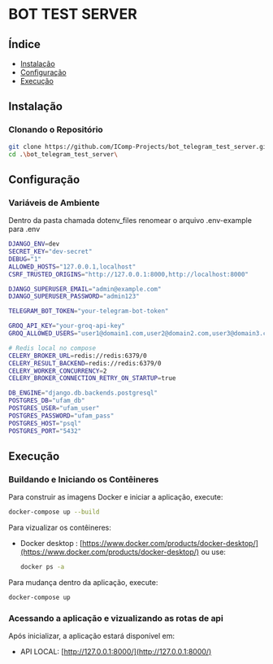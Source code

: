 # BOT TEST SERVER

## Índice

- [Instalação](#instalação)
- [Configuração](#configuração)
- [Execução](#execução)

## Instalação

### Clonando o Repositório

```bash
git clone https://github.com/IComp-Projects/bot_telegram_test_server.git
cd .\bot_telegram_test_server\
```
## Configuração

### Variáveis de Ambiente

Dentro da pasta chamada dotenv_files renomear o arquivo .env-example para .env
```bash
DJANGO_ENV=dev
SECRET_KEY="dev-secret"
DEBUG="1"
ALLOWED_HOSTS="127.0.0.1,localhost"
CSRF_TRUSTED_ORIGINS="http://127.0.0.1:8000,http://localhost:8000"

DJANGO_SUPERUSER_EMAIL="admin@example.com"
DJANGO_SUPERUSER_PASSWORD="admin123"

TELEGRAM_BOT_TOKEN="your-telegram-bot-token"

GROQ_API_KEY="your-groq-api-key"
GROQ_ALLOWED_USERS="user1@domain1.com,user2@domain2.com,user3@domain3.com"

# Redis local no compose
CELERY_BROKER_URL=redis://redis:6379/0
CELERY_RESULT_BACKEND=redis://redis:6379/0
CELERY_WORKER_CONCURRENCY=2
CELERY_BROKER_CONNECTION_RETRY_ON_STARTUP=true

DB_ENGINE="django.db.backends.postgresql"
POSTGRES_DB="ufam_db"
POSTGRES_USER="ufam_user"
POSTGRES_PASSWORD="ufam_pass"
POSTGRES_HOST="psql"
POSTGRES_PORT="5432"
```
## Execução

### Buildando e Iniciando os Contêineres

Para construir as imagens Docker e iniciar a aplicação, execute:
```bash
docker-compose up --build
```
Para vizualizar os  contêineres:
- Docker desktop : [https://www.docker.com/products/docker-desktop/](https://www.docker.com/products/docker-desktop/) ou use: 
    ```bash
    docker ps -a 
    ```

Para mudança dentro da aplicação, execute:
```bash
docker-compose up 
```
### Acessando a aplicação e vizualizando as rotas de api

Após inicializar, a aplicação estará disponível em:
- API LOCAL: [http://127.0.0.1:8000/](http://127.0.0.1:8000/) 



